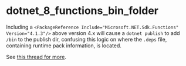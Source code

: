 # dotnet_8_functions_bin_folder

Including a `<PackageReference Include="Microsoft.NET.Sdk.Functions" Version="4.1.3"/>` above version 4.x will cause
a `dotnet publish` to add `/bin` to the publish dir, confusing this logic on where the `.deps` file, containing runtime
pack information, is located.

See [this thread for more](https://github.com/Azure/azure-functions-vs-build-sdk/issues/518).
